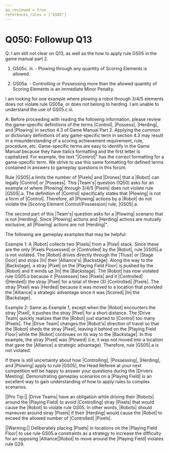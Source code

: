 ```yaml
---
qa_reviewed = true
references_rules = ["GS05"]
---
```


# Q050: Followup Q13

Q: I am still not clear on Q13, as well as the how to apply rule GS05 in the game manual part 2.

1) GS05c. iii. - Plowing through any quantity of Scoring Elements is allowed.

2) GS05a. - Controlling or Possessing more than the allowed quantity of Scoring Elements is an immediate Minor Penalty.

I am looking for one example where plowing a robot through 3/4/5 elements does not violate rule GS05a, or does not belong to herding. I am unable to understand the use of GS05.c.iii.

A: Before proceeding with reading the following information, please review the game-specific definitions of the terms |Control|, |Possess|, |Herding|, and |Plowing| in section 4.3 of Game Manual Part 2. Applying the common or dictionary definitions of any game-specific term in section 4.3 may result in a misunderstanding of a scoring achievement requirement, rule, procedure, etc. Game-specific terms are easy to identify in the Game Manual because they have italics formatting and the first letter is capitalized. For example, the text "|Control|" has the correct formatting for a game-specific term. We strive to use this same formatting for defined terms contained in answers to gameplay questions in this forum.

Rule |GS05|.a limits the number of |Pixels| and |Drones| that a |Robot| can legally |Control| or |Possess|. This |Team's| question (!Q50) asks for an example of where |Plowing| through 3/4/5 |Pixels| does not violate rule |GS05|.a. The definition of |Control| specifically states that |Plowing| is not a form of |Control|. Therefore, all |Plowing| actions by a |Robot| do not violate the |Scoring Element Control/Possession| rule, |GS05|.a.

The second part of this |Team's| question asks for a |Plowing| scenario that is not |Herding|. Since |Plowing| actions and |Herding| actions are mutually exclusive, all |Plowing| actions are not |Herding|".

The following are gameplay examples that may be helpful:

Example 1: A |Robot| collects two |Pixels| from a |Pixel| stack. Since these are the only |Pixels Possessed| or |Controlled| by the |Robot|, rule |GS05|.a is not violated. The |Robot| drives directly through the |Truss| or |Stage Door| and stops |In| their |Alliance's| |Backstage|. Along the way to the |Backstage|, a stray |Pixel| on the |Playing Field Floor| is pushed by the |Robot| and it winds up |In| the |Backstage|. The |Robot| has now violated rule GS05.a because it |Possesses| two |Pixels| and it |Controlled| (|Herded|) the stray |Pixel| for a total of three (3) |Controlled| |Pixels|. The stray |Pixel| was |Herded| because it was moved to a location that provided the |Alliance| a strategic advantage since it was |Scored| |In| the |Backstage|.

Example 2: Same as Example 1, except when the |Robot| encounters the stray |Pixel|, it pushes the stray |Pixel| for a short distance. The |Drive Team| quickly realizes that the |Robot| just started to |Control| too many |Pixels|.  The |Drive Team| changes the |Robot's| direction of travel so that the |Robot| sheds the stray |Pixel|, leaving it behind on the |Playing Field Floor| while the |Robot| continues on its way to the |Backstage|. In this example, the stray |Pixel| was |Plowed| (i.e, it was not moved into a location that gave the |Alliance| a strategic advantage). Therefore, rule |GS05|.a is not violated.

If there is still uncertainty about how |Controlling|, |Possessing|, |Herding|, and |Plowing| apply to rule |GS05|, the Head Referee at your next competition will be happy to answer your questions during the |Drivers Meeting|. Demonstrating gameplay scenarios on a |Playing Field| is an excellent way to gain understanding of how to apply rules to complex scenarios.

||Pro Tip:|| |Drive Teams| have an obligation while driving their |Robots| around the |Playing Field| to avoid |Controlling| stray |Pixels| that would cause the |Robot| to violate rule GS05. In other words, |Robots| should maneuver around stray |Pixels| if their |Herding| would cause the |Robot| to exceed the allowed number of |Controlled| |Pixels|.

||Warning:|| Deliberately placing |Pixels| in locations on the |Playing Field Floor| to use rule GS05.a constraints as a strategy to increase the difficulty for an opposing |Alliance||Robot| to move around the |Playing Field| violates rule G29.